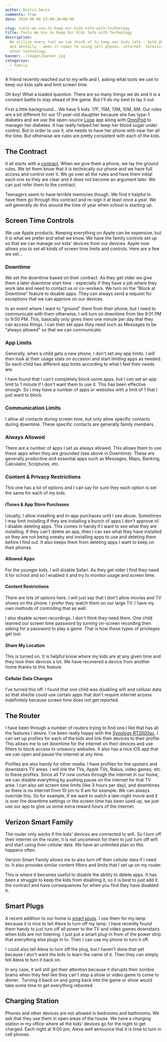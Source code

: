 ```yaml
---
author: Dustin Davis
comments: true
date: 2020-08-06 23:08:26+00:00

slug: tools-we-use-to-keep-our-kids-safe-with-technology
title: Tools We Use to Keep Our Kids Safe with Technology
description:
  We utilize every tool we can think of to keep our kids safe - both physically
  and mentally - when it comes to using cell phones, internet, television, and
  other technology.
banner: ./images/banner.jpg
categories:
  - Family
---
```


A friend recently reached out to my wife and I, asking what tools we use to keep
our kids safe and limit screen time.

Oh boy! What a loaded question. There are so many things we do and it is a
constant battle to stay ahead of the game. But I'll do my best to lay it out.

First a little background... We have 5 kids. 17F, 15M, 13M, 10M, 6M. Our rules
are a bit different for our 17-year-old daughter because she has type-1 diabetes
and we use the open-source [Loop](https://loopkit.github.io/loopdocs/) app along
with [OmniPod](https://www.myomnipod.com/Omnipod-system) to manager her
diabetes. It has really helped her keep her blood sugar under control. But in
order to use it, she needs to have her phone with near her all the time. But
otherwise are rules are pretty consistent with each of the kids.

## The Contract

It all starts with a
[contract](https://docs.google.com/document/d/1RN1JVNnYeBkadgaPN9j35aigxnTpZUeG9rvK-XxZ-qE/edit?usp=sharing).
When we give them a phone, we lay the ground rules. We let them know that it is
technically our phone and we have full access and control over it. We go over
all the rules and have them initial each one so they are clear and it does not
become an argument later. We can just refer them to the contract.

Teenagers seem to have terrible memories though. We find it helpful to have them
go through this contract and re-sign it at least once a year. We will generally
do this around the time of year when school is starting up.

## Screen Time Controls

We use Apple products. Keeping everything on Apple can be expensive, but it is
what we prefer and what we know. We have the family controls set up so that we
can manage our kids' devices from our devices. Apple now allows you to set all
kinds of screen time limits and controls. Here are a few we set...

### Downtime

We set the downtime based on their contract. As they get older we give them a
later downtime start time - especially if they have a job where they work late
and need to contact us or co-workers. We turn on the "Block at Downtime" feature
to disable apps. They can always send a request for exceptions that we can
approve on our devices.

In an event where I want to "ground" them from their phone, but I need to
communicate with them otherwise, I will turn on downtime from like 9:01 PM to
9:00 PM. This, basically only gives them one minute per day that they can access
things. I can then set apps they need such as Messages to be "always allowed" so
that we can communicate.

### App Limits

Generally, when a child gets a new phone, I don't set any app limits. I will
then look at their usage stats on occasion and start limiting apps as needed. So
each child has different app limits according to what I feel their needs are.

I have found that I can't completely block some apps, but I can set an app limit
to 1 minute if I don't want them to use it. This has been effective enough. So I
may have a number of apps or websites with a limit of 1 that I just want to
block.

### Communication Limits

I allow all contacts during screen time, but only allow specific contacts during
downtime. These specific contacts are generally family members.

### Always Allowed

There are a number of apps I set as always allowed. This allows them to use
these apps when they are grounded (see above in Downtime). These are generally
productive and essential apps such as Messages, Maps, Banking, Calculator,
Scriptures, etc.

### Content & Privacy Restrictions

This one has a lot of options and I can say for sure they each option is set the
same for each of my kids.

#### iTunes & App Store Purchases

Usually, I allow installing and in-app purchases until I see abuse. Sometimes I
may limit installing if they are installing a bunch of apps I don't approve of.
I disable deleting apps. This comes in handy if I want to see what they are
installing. If they can't delete an app, then I can see what they have installed
so they are not being sneaky and installing apps to use and deleting them before
I find out. It also keeps them from deleting apps I want to keep on their
phones.

#### Allowed Apps

For the younger kids, I will disable Safari. As they get older I find they need
it for school and so I enabled it and try to monitor usage and screen time.

#### Content Restrictions

There are lots of options here. I will just say that I don't allow movies and TV
shows on the phone. I prefer they watch them on our large TV. I have my own
methods of controlling that as well.

I also disable screen recordings. I don't think they need them. One child
learned our screen time password by turning on-screen recording then asking for
a password to play a game. That is how these types of privileges get lost.

#### Share My Location

This is turned on. It is helpful know where my kids are at any given time and
they lose their devices a lot. We have recovered a device from another home
thanks to this feature.

#### Cellular Data Changes

I've turned this off. I found that one child was disabling wifi and cellular
data so that she/he could use certain apps that don't require internet access
indefinitely because screen time does not get reported.

## The Router

I have been through a number of routers trying to find one I like that has all
the features I desire. I've been really happy with the
[Synology RT2600ac](https://amzn.to/3fC7ZOs). I can set up profiles for each of
the kids and link their devices to their profile. This allows me to set downtime
for the internet on their devices and use filters to block access to unsavory
websites. It also has a nice iOS app that we can open and pause the internet at
any time.

Profiles are also handy for other media. I have profiles for the upstairs and
downstairs TV areas. I will link the TVs, Apple TVs, Rokus, video games, etc. to
these profiles. Since all TV now comes through the internet in our home, we can
disable everything by pushing pause on the internet for that TV area. I can also
set screen time limits (like 3 hours per day), and downtimes so there is no
internet from 10 pm to 9 am for example. We can always override this. So for
example, if we want to watch a late-night movie and it is over the downtime
settings or the screen time has been used up, we just use our app to give us
some extra reward hours of the internet.

## Verizon Smart Family

The router only works if the kids' devices are connected to wifi. So I turn off
their internet on the router, it is not uncommon for them to just turn off wifi
and start using their cellular data. We have an unlimited plan so this happens
often.

Verizon Smart Family allows me to also turn off their cellular data if I need
to. It also provides similar content filters and limits that I set up on my
router.

This is where it becomes useful to disable the ability to delete apps. It has
been a struggle to keep the kids from disabling it, so it is best to just add it
the contract and have consequences for when you find they have disabled it.

## Smart Plugs

A recent addition to our home is [smart plugs](https://amzn.to/3if1sLj). I use
them for my lamp because it is nice to tell Alexa to turn off my lamp. I have
recently found them handy to just turn off all power to the TV and video games
downstairs when kids are not listening. I just put a smart plug-in from of the
power strip that everything else plugs in to. Then I can use my phone to turn it
off.

I could also tell Alexa to turn off the plug, but I haven't done that yet
because I don't want the kids to learn the name of it. Then they can simply tell
Alexa to turn it back on.

In any case, it will still get their attention because it disrupts their zombie
brains when they feel like they can't stop a show or video game to come to
dinner.  Turning it back on and going back into the game or show would take some
time to get everything rebooted.

## Charging Station

Phones and other devices are not allowed in bedrooms and bathrooms. We ask that
they use them in open areas of the house. We have a charging station in my
office where all the kids' devices go for the night to get charged. Each night
at 9:00 pm, Alexa well announce that it is time to turn in cell phones.
